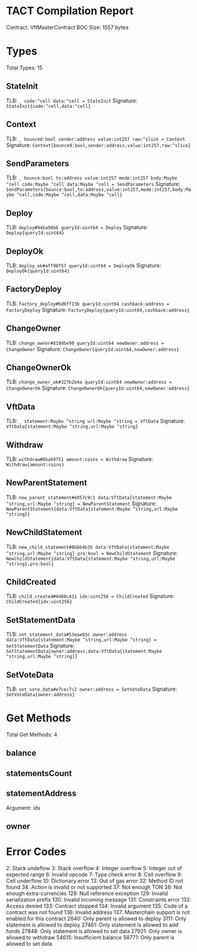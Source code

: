 # TACT Compilation Report
Contract: VftMasterContract
BOC Size: 1557 bytes

# Types
Total Types: 15

## StateInit
TLB: `_ code:^cell data:^cell = StateInit`
Signature: `StateInit{code:^cell,data:^cell}`

## Context
TLB: `_ bounced:bool sender:address value:int257 raw:^slice = Context`
Signature: `Context{bounced:bool,sender:address,value:int257,raw:^slice}`

## SendParameters
TLB: `_ bounce:bool to:address value:int257 mode:int257 body:Maybe ^cell code:Maybe ^cell data:Maybe ^cell = SendParameters`
Signature: `SendParameters{bounce:bool,to:address,value:int257,mode:int257,body:Maybe ^cell,code:Maybe ^cell,data:Maybe ^cell}`

## Deploy
TLB: `deploy#946a98b6 queryId:uint64 = Deploy`
Signature: `Deploy{queryId:uint64}`

## DeployOk
TLB: `deploy_ok#aff90f57 queryId:uint64 = DeployOk`
Signature: `DeployOk{queryId:uint64}`

## FactoryDeploy
TLB: `factory_deploy#6d0ff13b queryId:uint64 cashback:address = FactoryDeploy`
Signature: `FactoryDeploy{queryId:uint64,cashback:address}`

## ChangeOwner
TLB: `change_owner#819dbe99 queryId:uint64 newOwner:address = ChangeOwner`
Signature: `ChangeOwner{queryId:uint64,newOwner:address}`

## ChangeOwnerOk
TLB: `change_owner_ok#327b2b4a queryId:uint64 newOwner:address = ChangeOwnerOk`
Signature: `ChangeOwnerOk{queryId:uint64,newOwner:address}`

## VftData
TLB: `_ statement:Maybe ^string url:Maybe ^string = VftData`
Signature: `VftData{statement:Maybe ^string,url:Maybe ^string}`

## Withdraw
TLB: `withdraw#0ba69751 amount:coins = Withdraw`
Signature: `Withdraw{amount:coins}`

## NewParentStatement
TLB: `new_parent_statement#e057c9c1 data:VftData{statement:Maybe ^string,url:Maybe ^string} = NewParentStatement`
Signature: `NewParentStatement{data:VftData{statement:Maybe ^string,url:Maybe ^string}}`

## NewChildStatement
TLB: `new_child_statement#8bbb4b35 data:VftData{statement:Maybe ^string,url:Maybe ^string} pro:bool = NewChildStatement`
Signature: `NewChildStatement{data:VftData{statement:Maybe ^string,url:Maybe ^string},pro:bool}`

## ChildCreated
TLB: `child_created#4d60c431 idx:uint256 = ChildCreated`
Signature: `ChildCreated{idx:uint256}`

## SetStatementData
TLB: `set_statement_data#53eae83c owner:address data:VftData{statement:Maybe ^string,url:Maybe ^string} = SetStatementData`
Signature: `SetStatementData{owner:address,data:VftData{statement:Maybe ^string,url:Maybe ^string}}`

## SetVoteData
TLB: `set_vote_data#e7cec7c2 owner:address = SetVoteData`
Signature: `SetVoteData{owner:address}`

# Get Methods
Total Get Methods: 4

## balance

## statementsCount

## statementAddress
Argument: idx

## owner

# Error Codes
2: Stack undeflow
3: Stack overflow
4: Integer overflow
5: Integer out of expected range
6: Invalid opcode
7: Type check error
8: Cell overflow
9: Cell underflow
10: Dictionary error
13: Out of gas error
32: Method ID not found
34: Action is invalid or not supported
37: Not enough TON
38: Not enough extra-currencies
128: Null reference exception
129: Invalid serialization prefix
130: Invalid incoming message
131: Constraints error
132: Access denied
133: Contract stopped
134: Invalid argument
135: Code of a contract was not found
136: Invalid address
137: Masterchain support is not enabled for this contract
2840: Only parent is allowed to deploy
3111: Only statement is allowed to deploy
27461: Only statement is allowed to add funds
27848: Only statement is allowed to set data
27921: Only owner is allowed to withdraw
54615: Insufficient balance
58771: Only parent is allowed to set data